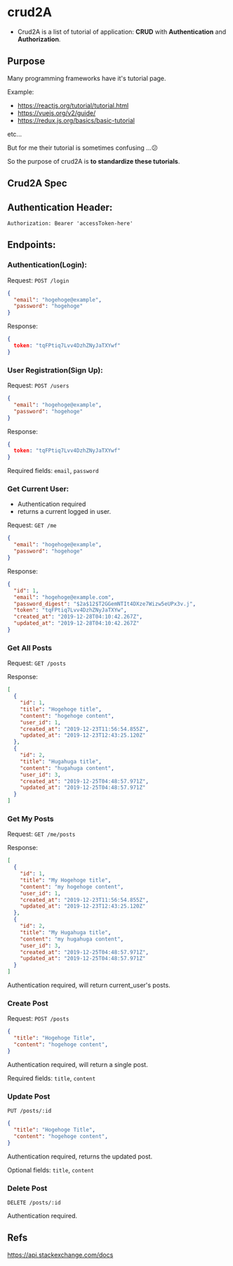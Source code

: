 # crud2A
- Crud2A is a list of tutorial of application: **CRUD** with **Authentication** and **Authorization**.

## Purpose
Many programming frameworks have it's tutorial page.

Example:
- https://reactjs.org/tutorial/tutorial.html
- https://vuejs.org/v2/guide/
- https://redux.js.org/basics/basic-tutorial

etc...


But for me their tutorial is sometimes confusing ...😕

So the purpose of crud2A is **to standardize these tutorials**.

## Crud2A Spec


## Authentication Header:

`Authorization: Bearer 'accessToken-here'`

## Endpoints:

### Authentication(Login):
Request: `POST /login`
```json
{
  "email": "hogehoge@example",
  "password": "hogehoge"
}
```

Response:
```json
{
  token: "tqFPtiq7Lvv4DzhZNyJaTXYwf"
}
```

### User Registration(Sign Up):

Request: `POST /users`
```json
{
  "email": "hogehoge@example",
  "password": "hogehoge"
}
```

Response:
```json
{
  token: "tqFPtiq7Lvv4DzhZNyJaTXYwf"
}
```

Required fields: `email`, `password`

### Get Current User:
- Authentication required
- returns a current logged in user.


Request: `GET /me`
```json
{
  "email": "hogehoge@example",
  "password": "hogehoge"
}
```

Response:
```json
{
  "id": 1,
  "email": "hogehoge@example.com",
  "password_digest": "$2a$12$T2GGemNTIt4DXze7Wizw5eUPx3v.j",
  "token": "tqFPtiq7Lvv4DzhZNyJaTXYw",
  "created_at": "2019-12-28T04:10:42.267Z",
  "updated_at": "2019-12-28T04:10:42.267Z"
}
```

### Get All Posts

Request: `GET /posts`

Response:
```json
[
  {
    "id": 1,
    "title": "Hogehoge title",
    "content": "hogehoge content",
    "user_id": 1,
    "created_at": "2019-12-23T11:56:54.855Z",
    "updated_at": "2019-12-23T12:43:25.120Z"
  },
  {
    "id": 2,
    "title": "Hugahuga title",
    "content": "hugahuga content",
    "user_id": 3,
    "created_at": "2019-12-25T04:48:57.971Z",
    "updated_at": "2019-12-25T04:48:57.971Z"
  }
]
```


### Get My Posts

Request: `GET /me/posts`

Response:
```json
[
  {
    "id": 1,
    "title": "My Hogehoge title",
    "content": "my hogehoge content",
    "user_id": 1,
    "created_at": "2019-12-23T11:56:54.855Z",
    "updated_at": "2019-12-23T12:43:25.120Z"
  },
  {
    "id": 2,
    "title": "My Hugahuga title",
    "content": "my hugahuga content",
    "user_id": 3,
    "created_at": "2019-12-25T04:48:57.971Z",
    "updated_at": "2019-12-25T04:48:57.971Z"
  }
]
```

Authentication required, will return current_user's posts.

### Create Post
Request:
`POST /posts`
```json
{
  "title": "Hogehoge Title",
  "content": "hogehoge content",
}
```

Authentication required, will return a single post.

Required fields: `title`, `content`


### Update Post

`PUT /posts/:id`
```json
{
  "title": "Hogehoge Title",
  "content": "hogehoge content",
}
```

Authentication required, returns the updated post.

Optional fields: `title`, `content`


### Delete Post

`DELETE /posts/:id`

Authentication required.

## Refs
https://api.stackexchange.com/docs